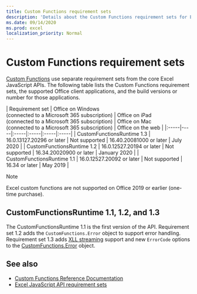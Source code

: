 ```yaml
---
title: Custom Functions requirement sets
description: 'Details about the Custom Functions requirement sets for Excel JavaScript API.'
ms.date: 09/14/2020
ms.prod: excel
localization_priority: Normal
---
```


# Custom Functions requirement sets

[Custom Functions](./custom-functions-overview.md) use separate requirement sets from the core Excel JavaScript APIs. The following table lists the Custom Functions requirement sets, the supported Office client applications, and the build versions or number for those applications.

|  Requirement set  |  Office on Windows<br>(connected to a Microsoft 365 subscription)  |  Office on iPad<br>(connected to a Microsoft 365 subscription)  |  Office on Mac<br>(connected to a Microsoft 365 subscription)  | Office on the web |
|:-----|-----|:-----|:-----|:-----|:-----|
| CustomFunctionsRuntime 1.3 | 16.0.13127.20296 or later | Not supported | 16.40.20081000 or later | July 2020 |
| CustomFunctionsRuntime 1.2 | 16.0.12527.20194 or later | Not supported | 16.34.20020900 or later | January 2020 |
| CustomFunctionsRuntime 1.1 | 16.0.12527.20092 or later | Not supported | 16.34 or later | May 2019 |

> [!NOTE]
> Excel custom functions are not supported on Office 2019 or earlier (one-time purchase).

## CustomFunctionsRuntime 1.1, 1.2, and 1.3

The CustomFunctionsRuntime 1.1 is the first version of the API. Requirement set 1.2 adds the `CustomFunctions.Error` object to support error handling. Requirement set 1.3 adds [XLL streaming](make-custom-functions-compatible-with-xll-udf.md#custom-function-behavior-for-xll-compatible-functions) support and new `ErrorCode` options to the [CustomFunctions.Error](/javascript/api/custom-functions-runtime/customfunctions.error) object. 

## See also

- [Custom Functions Reference Documentation](/javascript/api/custom-functions-runtime)
- [Excel JavaScript API requirement sets](../reference/requirement-sets/excel-api-requirement-sets.md)
